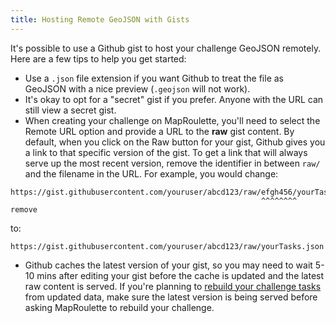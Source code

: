```yaml
---
title: Hosting Remote GeoJSON with Gists
---
```


It's possible to use a Github gist to host your challenge GeoJSON remotely. Here are a few tips to help you get started:

* Use a `.json` file extension if you want Github to treat the file as GeoJSON with a nice preview (`.geojson` will not work).
* It's okay to opt for a "secret" gist if you prefer. Anyone with the URL can still view a secret gist.
* When creating your challenge on MapRoulette, you'll need to select the Remote URL option and provide a URL to the **raw** gist content. By default, when you click on the Raw button for your gist, Github gives you a link to that specific version of the gist. To get a link that will always serve up the most recent version, remove the identifier in between `raw/` and the filename in the URL. For example, you would change:
```
https://gist.githubusercontent.com/youruser/abcd123/raw/efgh456/yourTasks.json
                                                        ^^^^^^^^ remove
```
to:
```
https://gist.githubusercontent.com/youruser/abcd123/raw/yourTasks.json
```
* Github caches the latest version of your gist, so you may need to wait 5-10 mins after editing your gist before the cache is updated and the latest raw content is served. If you're planning to [rebuild your challenge tasks](/documentation/rebuilding-challenge-tasks/) from updated data, make sure the latest version is being served before asking MapRoulette to rebuild your challenge.

